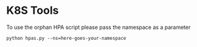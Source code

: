 # K8S Tools

To use the orphan HPA script please pass the namespace as a parameter

```
python hpas.py --ns=here-goes-your-namespace
```